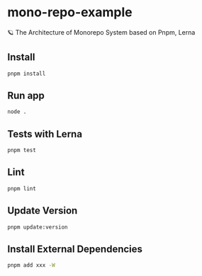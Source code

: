 # mono-repo-example
🪐 The Architecture of Monorepo System based on Pnpm, Lerna


## Install

```bash
pnpm install
```

## Run app

```bash
node .
```

## Tests with Lerna

```bash
pnpm test
```

## Lint

```bash
pnpm lint
```

## Update Version

```bash
pnpm update:version
```

## Install External Dependencies

```bash
pnpm add xxx -W
```